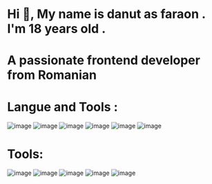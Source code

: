 <h1> Hi 👋, My name is danut as faraon . I'm 18 years old .</h1>
<h1> A passionate frontend developer from Romanian </h1>
<h1> Langue and Tools : </h1>

![image](https://user-images.githubusercontent.com/119728870/205432666-328f553f-4610-4067-abd4-e4cda78ef11a.png)
![image](https://user-images.githubusercontent.com/119728870/205432672-5b445d28-1f6d-43ac-9370-0eaf6b83c0c4.png)
![image](https://user-images.githubusercontent.com/119728870/205432685-e6681b79-c8e0-4b87-a610-3ead9088daa5.png)
![image](https://user-images.githubusercontent.com/119728870/205432707-7a5c682a-6b23-4466-baf1-273f78441725.png)
![image](https://user-images.githubusercontent.com/119728870/205432715-0f5321c0-ca53-40c6-bf2c-377044d42904.png)
![image](https://user-images.githubusercontent.com/119728870/205432753-10c61ef3-fd2b-437c-8b1f-9608e5220745.png)


<h1> Tools:</h1>

![image](https://user-images.githubusercontent.com/119728870/205433032-dd2275b1-9bc9-4c06-b6fc-24dd283e76bd.png)
![image](https://user-images.githubusercontent.com/119728870/205433042-53dd7536-6a14-4aa7-b346-dfa84a239783.png)
![image](https://user-images.githubusercontent.com/119728870/205433053-e9e67445-8ff4-4c18-b058-161e78a660b4.png)
![image](https://user-images.githubusercontent.com/119728870/205433076-776e35f1-fc3d-44c8-b23b-d6c2bb7c0ceb.png)
![image](https://user-images.githubusercontent.com/119728870/205433088-2556ae8a-551f-48c0-9edf-e0fdc9e0c737.png)
